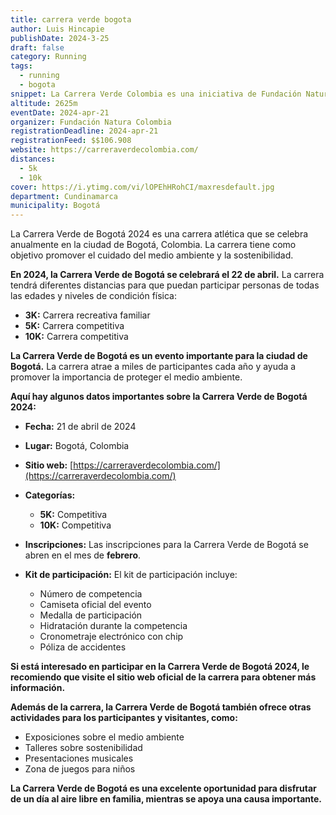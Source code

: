 ```yaml
---
title: carrera verde bogota
author: Luis Hincapie
publishDate: 2024-3-25
draft: false
category: Running
tags:
  - running
  - bogota
snippet: La Carrera Verde Colombia es una iniciativa de Fundación Natura, que tiene como objetivo promover el cuidado de los bosques y el agua, a través de un evento deportivo en que se trabaja unidos por los bosques con muchas empresas, instituciones públicas y privadas, cuerpos diplomáticos, familias y corredores. Esta iniciativa inició en el 2015 en Bogotá,
altitude: 2625m
eventDate: 2024-apr-21
organizer: Fundación Natura Colombia
registrationDeadline: 2024-apr-21
registrationFeed: $$106.908
website: https://carreraverdecolombia.com/
distances:
  - 5k
  - 10k
cover: https://i.ytimg.com/vi/lOPEhHRohCI/maxresdefault.jpg
department: Cundinamarca
municipality: Bogotá
---
```


La Carrera Verde de Bogotá 2024 es una carrera atlética que se celebra anualmente en la ciudad de Bogotá, Colombia. La carrera tiene como objetivo promover el cuidado del medio ambiente y la sostenibilidad.

**En 2024, la Carrera Verde de Bogotá se celebrará el 22 de abril.** La carrera tendrá diferentes distancias para que puedan participar personas de todas las edades y niveles de condición física:

* **3K:** Carrera recreativa familiar
* **5K:** Carrera competitiva
* **10K:** Carrera competitiva

**La Carrera Verde de Bogotá es un evento importante para la ciudad de Bogotá.** La carrera atrae a miles de participantes cada año y ayuda a promover la importancia de proteger el medio ambiente.

**Aquí hay algunos datos importantes sobre la Carrera Verde de Bogotá 2024:**

* **Fecha:** 21 de abril de 2024
* **Lugar:** Bogotá, Colombia
* **Sitio web:** [https://carreraverdecolombia.com/](https://carreraverdecolombia.com/)
* **Categorías:**

    * **5K:** Competitiva
    * **10K:** Competitiva
* **Inscripciones:** Las inscripciones para la Carrera Verde de Bogotá se abren en el mes de **febrero**.

* **Kit de participación:** El kit de participación incluye:
    * Número de competencia
    * Camiseta oficial del evento
    * Medalla de participación
    * Hidratación durante la competencia
    * Cronometraje electrónico con chip
    * Póliza de accidentes

**Si está interesado en participar en la Carrera Verde de Bogotá 2024, le recomiendo que visite el sitio web oficial de la carrera para obtener más información.**

**Además de la carrera, la Carrera Verde de Bogotá también ofrece otras actividades para los participantes y visitantes, como:**

* Exposiciones sobre el medio ambiente
* Talleres sobre sostenibilidad
* Presentaciones musicales
* Zona de juegos para niños

**La Carrera Verde de Bogotá es una excelente oportunidad para disfrutar de un día al aire libre en familia, mientras se apoya una causa importante.**